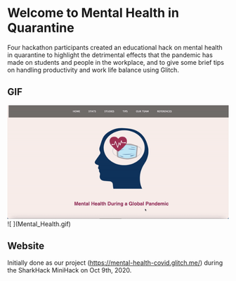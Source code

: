 # Welcome to Mental Health in Quarantine

Four hackathon participants created an educational hack on mental health in quarantine to highlight the detrimental effects that the pandemic has made on students and people in the workplace, and to give some brief tips on handling productivity and work life balance using Glitch.

## GIF

<img src = 'Mental_Health.gif' alt = 'Mental Health in Quarantine website'/>
![ ](Mental_Health.gif)

## Website

Initially done as our project (<https://mental-health-covid.glitch.me/>) during the SharkHack MiniHack on Oct 9th, 2020.
